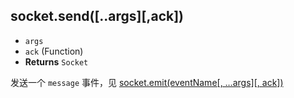 ## socket.send([..args][,ack])

- `args`
- `ack` (Function)
- **Returns** `Socket`

发送一个 `message` 事件，见  [socket.emit(eventName[, …args][, ack])](https://socket.io/docs/server-api/#socketemiteventname-args-ack)
